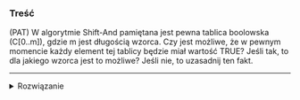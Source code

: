 ### Treść
(PAT)
W algorytmie Shift-And pamiętana jest pewna tablica boolowska (C[0..m]), gdzie m jest długością wzorca. Czy jest możliwe, że w pewnym momencie każdy element tej tablicy będzie miał wartość TRUE? Jeśli tak, to dla jakiego wzorca jest to możliwe? Jeśli nie, to uzasadnij ten fakt.

------
<details><summary>Rozwiązanie</summary>
<p>

nie, w każdej kolumnie 1 występuje dokładnie raz (tam gdzie jestr maska na literę która jestr na tym indeksie)
ex:
abac:
c: 
 a:0101
 b:0010
 c:1000